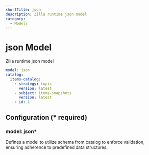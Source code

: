 ```yaml
---
shortTitle: json
description: Zilla runtime json model
category:
  - Models
---
```


# json Model

Zilla runtime json model

```yaml {1}
model: json
catalog:
  items-catalog:
    - strategy: topic
      version: latest
    - subject: items-snapshots
      version: latest
    - id: 1
```

## Configuration (\* required)

### model: json\*

Defines a model to utilize schema from catalog to enforce validation, ensuring adherence to predefined data structures.

<!-- @include: ./.partials/cataloged.md -->
